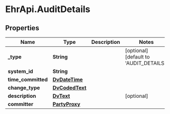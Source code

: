 # EhrApi.AuditDetails

## Properties

Name | Type | Description | Notes
------------ | ------------- | ------------- | -------------
**_type** | **String** |  | [optional] [default to &#39;AUDIT_DETAILS&#39;]
**system_id** | **String** |  | 
**time_committed** | [**DvDateTime**](DvDateTime.md) |  | 
**change_type** | [**DvCodedText**](DvCodedText.md) |  | 
**description** | [**DvText**](DvText.md) |  | [optional] 
**committer** | [**PartyProxy**](PartyProxy.md) |  | 



